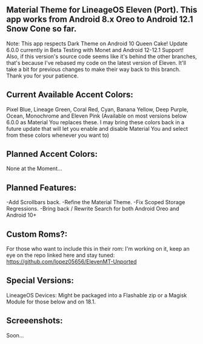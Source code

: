 Material Theme for LineageOS Eleven (Port). This app works from Android 8.x Oreo to Android 12.1 Snow Cone so far.
---------------------------------------------------------------------------------------------------------------------
Note: This app respects Dark Theme on Android 10 Queen Cake! Update 6.0.0 currently in Beta Testing with Monet and Android 12-12.1 Support! Also, if this version's source code seems like it's behind the other branches, that's because I've rebased my code on the latest version of Eleven. It'll take a bit for previous changes to make their way back to this branch. Thank you for your patience.

Current Available Accent Colors: 
---------------------------------------------------------------------------------------------------------------------
Pixel Blue, Lineage Green, Coral Red, Cyan, Banana Yellow, Deep Purple, Ocean, Monochrome and Eleven Pink (Available on most versions below 6.0.0 as Material You replaces these. I may bring these colors back in a future update that will let you enable and disable Material You and select from these colors whenever you want to)

Planned Accent Colors:
---------------------------------------------------------------------------------------------------------------------
None at the Moment...


Planned Features:
---------------------------------------------------------------------------------------------------------------------
-Add Scrollbars back. 
-Refine the Material Theme.
-Fix Scoped Storage Regressions.
-Bring back / Rewrite Search for both Android Oreo and Android 10+

Custom Roms?:
---------------------------------------------------------------------------------------------------------------------
For those who want to include this in their rom: I'm working on it, keep an eye on the repo linked here and stay tuned: https://github.com/lopez05656/ElevenMT-Unported

Special Versions:
---------------------------------------------------------------------------------------------------------------------
LineageOS Devices: Might be packaged into a Flashable zip or a Magisk Module for those below and on 18.1.


Screeenshots:
---------------------------------------------------------------------------------------------------------------------
Soon...
